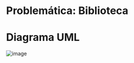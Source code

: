 # Problemática: Biblioteca
# Diagrama UML
![image](https://github.com/azambrano02/ayudantia-semana-2/assets/146024498/37d88f4f-bd2b-4631-8cf4-5bd51a8144b3)
